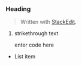 <h3 id="heading">Heading</h3>
<blockquote>
<p>Written with <a href="https://stackedit.io/">StackEdit</a>.</p>
</blockquote>
<ol>
<li>
<p>strikethrough text</p>
<p>enter code here</p>
</li>
</ol>
<ul>
<li>List item</li>
</ul>

